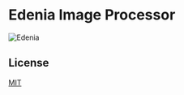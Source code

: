 # Edenia Image Processor

![Edenia](https://github.com/moebiusprogram/edenia_image_processor/blob/master/img/edenia.png)


## License
[MIT](https://choosealicense.com/licenses/mit/)